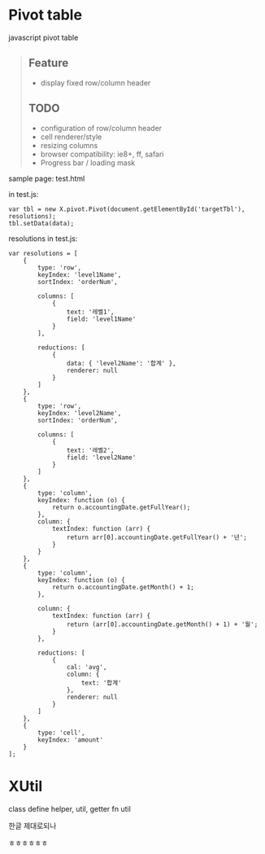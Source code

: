 Pivot table
=====
javascript pivot table

>## Feature
>+  display fixed row/column header
>
>## TODO
>+  configuration of row/column header
>+  cell renderer/style
>+  resizing columns
>+  browser compatibility: ie8+, ff, safari
>+  Progress bar / loading mask

sample page: test.html

in test.js:

    var tbl = new X.pivot.Pivot(document.getElementById('targetTbl'), resolutions);
    tbl.setData(data);

resolutions in test.js:

    var resolutions = [
        {
            type: 'row',
            keyIndex: 'level1Name',
            sortIndex: 'orderNum',

            columns: [
                {
                    text: '레벨1',
                    field: 'level1Name'
                }
            ],

            reductions: [
                {
                    data: { 'level2Name': '합계' },
                    renderer: null
                }
            ]
        },
        {
            type: 'row',
            keyIndex: 'level2Name',
            sortIndex: 'orderNum',

            columns: [
                {
                    text: '레벨2',
                    field: 'level2Name'
                }
            ]
        },
        {
            type: 'column',
            keyIndex: function (o) {
                return o.accountingDate.getFullYear();
            },
            column: {
                textIndex: function (arr) {
                    return arr[0].accountingDate.getFullYear() + '년';
                }
            }
        },
        {
            type: 'column',
            keyIndex: function (o) {
                return o.accountingDate.getMonth() + 1;
            },

            column: {
                textIndex: function (arr) {
                    return (arr[0].accountingDate.getMonth() + 1) + '월';
                }
            },

            reductions: [
                {
                    cal: 'avg',
                    column: {
                        text: '합계'
                    },
                    renderer: null
                }
            ]
        },
        {
            type: 'cell',
            keyIndex: 'amount'
        }
    ];


XUtil
=====
class define helper, util, getter fn util

한글 제대로되나

ㅎㅎㅎㅎㅎㅎ
